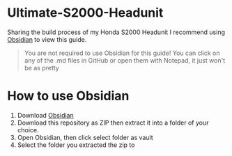 # Ultimate-S2000-Headunit
Sharing the build process of my Honda S2000 Headunit
I recommend using [Obsidian](https://obsidian.md/) to view this guide.

> You are not required to use Obsidian for this guide! You can click on any of the .md files in GitHub or open them with Notepad, it just won't be as pretty


# How to use Obsidian
1. Download [Obsidian](https://obsidian.md/)
2. Download this repository as ZIP then extract it into a folder of your choice.
3. Open Obsidian, then click select folder as vault
4. Select the folder you extracted the zip to

